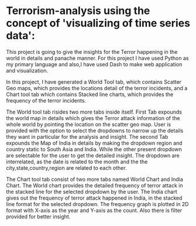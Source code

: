 # Terrorism-analysis using the concept of 'visualizing of time series data':

This project is going to give the insights for the Terror happening in the world in details and panache manner. For this project I have used Python as my primary language and also,I have used Dash to make web application and visualization.

In this project, I have generated a World Tool tab, which contains Scatter Geo maps, which provides the locations detail of the terror incidents, 
and a Chart tool tab which contains Stacked line charts, which provides the frequency of the terror incidents. 

The World tool tab risides two more tabs inside itself.
First Tab expounds the world map in details which gives the Terror attack information of the whole world by pointing the location on the scatter geo map. User is provided with the option to select the dropdowns to narrow up the details they want in particular for the analysis and insight. 
The second Tab expounds the Map of India in details by making the dropdown region and country static to South Asia and India. While the other present dropdown are selectable for the user to get the detailed insight.
The dropdown are interrelated, as the date is related to the month and the the city,state,country,region are related to each other.

The Chart tool tab consist of two more tabs named World Chart and India Chart.
The World chart provides the detailed frequency of terror attack in the stacked line for the selected dropdown by the user.
The India chart gives out the frequency of terror attack happened in India, in the stacked line format for the selected dropdown.
The frequency graph is plotted in 2D format with X-axis as the year and Y-axis as the count.
Also there is filter provided for better insight.
